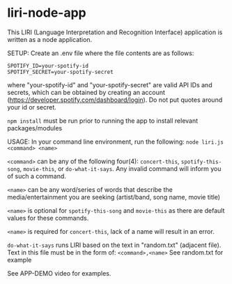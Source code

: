 # liri-node-app

This LIRI (Language Interpretation and Recognition Interface) application is written as a node application.

SETUP:
Create an .env file where the file contents are as follows:
```
SPOTIFY_ID=your-spotify-id
SPOTIFY_SECRET=your-spotify-secret
```
where "your-spotify-id" and "your-spotify-secret" are valid API IDs and secrets, which can be obtained by creating an account (https://developer.spotify.com/dashboard/login). Do not put quotes around your id or secret.

`npm install` must be run prior to running the app to install relevant packages/modules

USAGE:
In your command line environment, run the following: `node liri.js <command> <name>`

`<command>` can be any of the following four(4): `concert-this`, `spotify-this-song`, `movie-this`, or `do-what-it-says`.
  Any invalid command will inform you of such a command.
  
`<name>` can be any word/series of words that describe the media/entertainment you are seeking (artist/band, song name, movie title)

  `<name>` is optional for `spotify-this-song` and `movie-this` as there are default values for these commands.
  
  `<name>` is required for `concert-this`, lack of a name will result in an error.
    
`do-what-it-says` runs LIRI based on the text in "random.txt" (adjacent file). Text in this file must be in the form of:
`<command>,<name>`
  See random.txt for example
  
See APP-DEMO video for examples.
